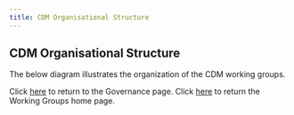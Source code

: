```yaml
---
title: CDM Organisational Structure
---
```


## CDM Organisational Structure

The below diagram illustrates the organization of the CDM working groups.

Click [here](governance.md) to return to the Governance page.
Click [here](working-groups.md) to return the Working Groups home page. 
